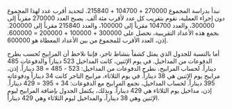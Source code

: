 نبدأ بدراسة المجموع 270000 + 104700 + 215840.  لتحديد أقرب عدد لهذا المجموع دون إجراء العملية، نقوم بتقريب كل عدد لأقرب مئة ألف.  يصبح العدد 270000 مقرباً إلى 300000، والعدد 104700 مقرباً إلى 100000، والعدد 215840 مقرباً إلى 200000.  بجمع هذه الأعداد التقريبية، نحصل على 300000 + 100000 + 200000 = 600000.  إذن، العدد الأقرب للمجموع من بين الأعداد المعطاة هو 600000.

أما بالنسبة للجدول الذي يمثل كشفاً بنشاط تاجر، فإننا نلاحظ أن المرابيح تُحسب بطرح الدفوعات من المداخيل.  في يوم الإثنين، كانت المداخيل 523 ديناراً والدفوعات 485 ديناراً.  لحساب المرابيح، نطرح الدفوعات من المداخيل: 523 - 485 = 38 ديناراً.  إذن، مرابيح يوم الإثنين هي 38 ديناراً.  في يوم الثلاثاء، مرابيح التاجر كانت 34 ديناراً ودفوعاته 395 ديناراً.  لحساب المداخيل، نجمع المرابيح مع الدفوعات: 34 + 395 = 429 ديناراً.  إذن، مداخيل يوم الثلاثاء هي 429 ديناراً.  وبذلك، يكتمل الجدول بإضافة المرابيح ليوم الإثنين وهي 38 ديناراً، والمداخيل ليوم الثلاثاء وهي 429 ديناراً.
